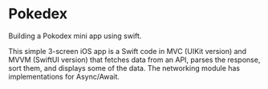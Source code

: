 # Pokedex

Building a Pokodex mini app using swift.

This simple 3-screen iOS app is a Swift code in MVC (UIKit version) and MVVM (SwiftUI version) that fetches data from an API, parses the response, sort them, and displays some of the data. The networking module has implementations for Async/Await. 
